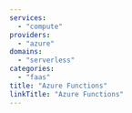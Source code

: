 ```yaml
---
services:
  - "compute"
providers:
  - "azure"
domains:
  - "serverless"
categories:
  - "faas"
title: "Azure Functions"
linkTitle: "Azure Functions"
---
```

